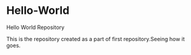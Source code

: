 # Hello-World
Hello World Repository

This is the repository created as a part of first repository.Seeing how it goes.
